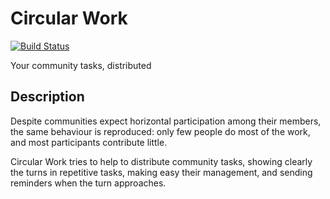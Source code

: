 # Circular Work

[![Build Status](https://travis-ci.org/singularities/circular-work.svg?branch=master)](https://travis-ci.org/singularities/circular-work)

Your community tasks, distributed

## Description

Despite communities expect horizontal participation among
their members, the same behaviour is reproduced: only few people
do most of the work, and most participants contribute little.

Circular Work tries to help to distribute community tasks,
showing clearly the turns in repetitive tasks, 
making easy their management, and sending reminders
when the turn approaches.

